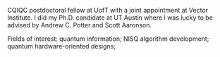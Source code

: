  CQIQC postdoctoral fellow at UofT with a joint appointment at Vector Institute. I did my Ph.D. candidate at UT Austin where I was lucky to be advised by Andrew C. Potter and Scott Aaronson.
 
 Fields of interest: quantum information; NISQ algorithm development; quantum hardware-oriented designs;
